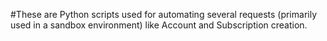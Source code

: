 #These are Python scripts used for automating several requests (primarily used in a sandbox environment) like Account and Subscription creation.
